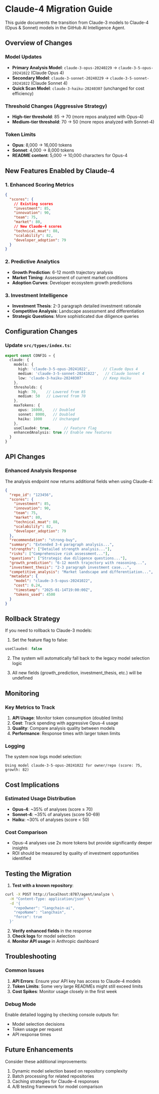# Claude-4 Migration Guide

This guide documents the transition from Claude-3 models to Claude-4 (Opus & Sonnet) models in the GitHub AI Intelligence Agent.

## Overview of Changes

### Model Updates
- **Primary Analysis Model**: `claude-3-opus-20240229` → `claude-3-5-opus-20241022` (Claude Opus 4)
- **Secondary Model**: `claude-3-sonnet-20240229` → `claude-3-5-sonnet-20241022` (Claude Sonnet 4)
- **Quick Scan Model**: `claude-3-haiku-20240307` (unchanged for cost efficiency)

### Threshold Changes (Aggressive Strategy)
- **High-tier threshold**: 85 → 70 (more repos analyzed with Opus-4)
- **Medium-tier threshold**: 70 → 50 (more repos analyzed with Sonnet-4)

### Token Limits
- **Opus**: 8,000 → 16,000 tokens
- **Sonnet**: 4,000 → 8,000 tokens
- **README content**: 5,000 → 10,000 characters for Opus-4

## New Features Enabled by Claude-4

### 1. Enhanced Scoring Metrics
```json
{
  "scores": {
    // Existing scores
    "investment": 85,
    "innovation": 90,
    "team": 75,
    "market": 80,
    // New Claude-4 scores
    "technical_moat": 88,
    "scalability": 82,
    "developer_adoption": 79
  }
}
```

### 2. Predictive Analytics
- **Growth Prediction**: 6-12 month trajectory analysis
- **Market Timing**: Assessment of current market conditions
- **Adoption Curves**: Developer ecosystem growth predictions

### 3. Investment Intelligence
- **Investment Thesis**: 2-3 paragraph detailed investment rationale
- **Competitive Analysis**: Landscape assessment and differentiation
- **Strategic Questions**: More sophisticated due diligence queries

## Configuration Changes

### Update `src/types/index.ts`:
```typescript
export const CONFIG = {
  claude: {
    models: {
      high: 'claude-3-5-opus-20241022',      // Claude Opus 4
      medium: 'claude-3-5-sonnet-20241022',   // Claude Sonnet 4
      low: 'claude-3-haiku-20240307'         // Keep Haiku
    },
    thresholds: { 
      high: 70,    // Lowered from 85
      medium: 50   // Lowered from 70
    },
    maxTokens: { 
      opus: 16000,    // Doubled
      sonnet: 8000,   // Doubled
      haiku: 1000     // Unchanged
    },
    useClaude4: true,      // Feature flag
    enhancedAnalysis: true // Enable new features
  }
}
```

## API Changes

### Enhanced Analysis Response
The analysis endpoint now returns additional fields when using Claude-4:

```json
{
  "repo_id": "123456",
  "scores": {
    "investment": 85,
    "innovation": 90,
    "team": 75,
    "market": 80,
    "technical_moat": 88,
    "scalability": 82,
    "developer_adoption": 79
  },
  "recommendation": "strong-buy",
  "summary": "Extended 3-4 paragraph analysis...",
  "strengths": ["Detailed strength analysis..."],
  "risks": ["Comprehensive risk assessment..."],
  "questions": ["Strategic due diligence questions..."],
  "growth_prediction": "6-12 month trajectory with reasoning...",
  "investment_thesis": "2-3 paragraph investment case...",
  "competitive_analysis": "Market landscape and differentiation...",
  "metadata": {
    "model": "claude-3-5-opus-20241022",
    "cost": 0.24,
    "timestamp": "2025-01-14T19:00:00Z",
    "tokens_used": 4500
  }
}
```

## Rollback Strategy

If you need to rollback to Claude-3 models:

1. Set the feature flag to false:
```typescript
useClaude4: false
```

2. The system will automatically fall back to the legacy model selection logic

3. All new fields (growth_prediction, investment_thesis, etc.) will be undefined

## Monitoring

### Key Metrics to Track
1. **API Usage**: Monitor token consumption (doubled limits)
2. **Cost**: Track spending with aggressive Opus-4 usage
3. **Quality**: Compare analysis quality between models
4. **Performance**: Response times with larger token limits

### Logging
The system now logs model selection:
```
Using model claude-3-5-opus-20241022 for owner/repo (score: 75, growth: 82)
```

## Cost Implications

### Estimated Usage Distribution
- **Opus-4**: ~35% of analyses (score ≥ 70)
- **Sonnet-4**: ~35% of analyses (score 50-69)
- **Haiku**: ~30% of analyses (score < 50)

### Cost Comparison
- Opus-4 analyses use 2x more tokens but provide significantly deeper insights
- ROI should be measured by quality of investment opportunities identified

## Testing the Migration

1. **Test with a known repository**:
```bash
curl -X POST http://localhost:8787/agent/analyze \
  -H "Content-Type: application/json" \
  -d '{
    "repoOwner": "langchain-ai",
    "repoName": "langchain",
    "force": true
  }'
```

2. **Verify enhanced fields** in the response
3. **Check logs** for model selection
4. **Monitor API usage** in Anthropic dashboard

## Troubleshooting

### Common Issues

1. **API Errors**: Ensure your API key has access to Claude-4 models
2. **Token Limits**: Some very large READMEs might still exceed limits
3. **Cost Spikes**: Monitor usage closely in the first week

### Debug Mode
Enable detailed logging by checking console outputs for:
- Model selection decisions
- Token usage per request
- API response times

## Future Enhancements

Consider these additional improvements:
1. Dynamic model selection based on repository complexity
2. Batch processing for related repositories
3. Caching strategies for Claude-4 responses
4. A/B testing framework for model comparison
